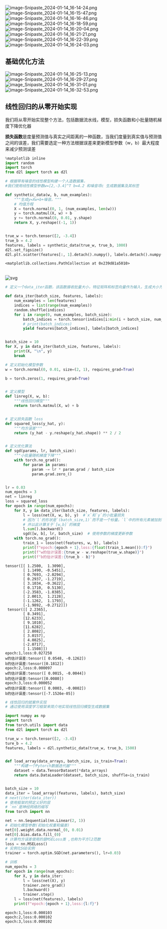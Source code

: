 ![image-Snipaste_2024-01-14_16-14-24.png](https://raw.githubusercontent.com/kaisersama112/typora_image/master/assetsSnipaste_2024-01-14_16-14-24.png)
![image-Snipaste_2024-01-14_16-15-47.png](https://raw.githubusercontent.com/kaisersama112/typora_image/master/assetsSnipaste_2024-01-14_16-15-47.png)
![image-Snipaste_2024-01-14_16-16-46.png](https://raw.githubusercontent.com/kaisersama112/typora_image/master/assetsSnipaste_2024-01-14_16-16-46.png)
![image-Snipaste_2024-01-14_16-18-59.png](https://raw.githubusercontent.com/kaisersama112/typora_image/master/assetsSnipaste_2024-01-14_16-18-59.png)
![image-Snipaste_2024-01-14_16-20-04.png](https://raw.githubusercontent.com/kaisersama112/typora_image/master/assetsSnipaste_2024-01-14_16-20-04.png)
![image-Snipaste_2024-01-14_16-21-21.png](https://raw.githubusercontent.com/kaisersama112/typora_image/master/assetsSnipaste_2024-01-14_16-21-21.png)
![image-Snipaste_2024-01-14_16-22-39.png](https://raw.githubusercontent.com/kaisersama112/typora_image/master/assetsSnipaste_2024-01-14_16-22-39.png)
![image-Snipaste_2024-01-14_16-24-03.png](https://raw.githubusercontent.com/kaisersama112/typora_image/master/assetsSnipaste_2024-01-14_16-24-03.png)

## 基础优化方法
![image-Snipaste_2024-01-14_16-25-13.png](https://raw.githubusercontent.com/kaisersama112/typora_image/master/assetsSnipaste_2024-01-14_16-25-13.png)
![image-Snipaste_2024-01-14_16-29-27.png](https://raw.githubusercontent.com/kaisersama112/typora_image/master/assetsSnipaste_2024-01-14_16-29-27.png)
![image_Snipaste_2024-01-14_16-31-01.png](https://raw.githubusercontent.com/kaisersama112/typora_image/master/assetsSnipaste_2024-01-14_16-31-01.png)
![image-Snipaste_2024-01-14_16-32-53.png](https://raw.githubusercontent.com/kaisersama112/typora_image/master/assetsSnipaste_2024-01-14_16-32-53.png)

## 线性回归的从零开始实现
我们将从零开始实现整个方法，包括数据流水线，模型，损失函数和小批量随机梯度下降优化器

**损失函数**是度量预测值与真实之间距离的一种函数，当我们度量到真实值与预测值之间的误差，我们需要选定一种方法根据误差来更新模型参数（w，b）最大程度来减少预测误差



```python
%matplotlib inline
import random
import torch
from d2l import torch as d2l

```


```python
# 根据带有噪音的线性模型构建一个人造数据集，
#我们使用线性模型参数w=[2,-3.4]^T b=4.2 和噪音项c 生成数据集及其标签

def synthetic_data(w, b, num_examples):
    """生成y=Xw+b+噪音。"""
    # 均值方程
    X = torch.normal(0, 1, (num_examples, len(w)))
    y = torch.matmul(X, w) + b
    y += torch.normal(0, 0.01, y.shape)
    return X, y.reshape((-1, 1))


true_w = torch.tensor([2, -3.4])
true_b = 4.2
features, labels = synthetic_data(true_w, true_b, 1000)
d2l.set_figsize()
d2l.plt.scatter(features[:, 1].detach().numpy(), labels.detach().numpy(), 1)
```




    <matplotlib.collections.PathCollection at 0x239d81a5010>




​    
![svg](output_2_1.svg)
​    



```python
# 定义一个data_iter函数，该函数接收批量大小，特征矩阵和标签向量作为输入，生成大小为batch_size的小批量

def data_iter(batch_size, features, labels):
    num_examples = len(features)
    indices = list(range(num_examples))
    random.shuffle(indices)
    for i in range(0, num_examples, batch_size):
        batch_indices = torch.tensor(indices[i:min(i + batch_size, num_examples)])
        # print(batch_indices)
        yield features[batch_indices], labels[batch_indices]


batch_size = 10
for X, y in data_iter(batch_size, features, labels):
    print(X, "\n", y)
    break

# 定义初始化模型参数
w = torch.normal(0, 0.01, size=(2, 1), requires_grad=True)

b = torch.zeros(1, requires_grad=True)


# 定义模型
def linreg(X, w, b):
    """线性回归模型"""
    return torch.matmul(X, w) + b


# 定义损失函数 loss
def squared_loss(y_hat, y):
    """均方误差"""
    return (y_hat - y.reshape(y_hat.shape)) ** 2 / 2


# 定义优化算法 
def sgd(params, lr, batch_size):
    """小批量随机梯度下降"""
    with torch.no_grad():
        for param in params:
            param -= lr * param.grad / batch_size
            param.grad.zero_()


lr = 0.03
num_epochs = 3
net = linreg
loss = squared_loss
for epoch in range(num_epochs):
    for X, y in data_iter(batch_size, features, labels):
        l = loss(net(X, w, b), y)  #`x`和`y`的小批量损失
        # 因为`l`的形状是`(batch_size,1)`而不是一个标量。`l`中的所有元素被加到一起
        # 并以此计算关于`[w,b]`的梯度
        l.sum().backward()
        sgd([w, b], lr, batch_size)  # 使用参数的梯度更新参数
    with torch.no_grad():
        train_1 = loss(net(features, w, b), labels)
        print(f"epoch:{epoch + 1},loss:{float(train_1.mean()):f}")
        print(f"w的估计误差:{true_w - w.reshape(true_w.shape)}")
        print(f"b的估计误差:{true_b - b}")
```

    tensor([[ 1.2500,  1.3090],
            [ 1.1490, -0.5451],
            [ 0.7693, -2.0294],
            [ 0.2937, -1.2719],
            [ 3.1034, -0.3622],
            [ 0.1710,  0.5130],
            [-2.3583, -1.0385],
            [ 2.0013,  1.2128],
            [-1.1262,  1.1793],
            [-1.9892, -0.2712]]) 
     tensor([[ 2.2365],
            [ 8.3491],
            [12.6233],
            [ 9.1010],
            [11.6282],
            [ 2.8082],
            [ 3.0157],
            [ 4.0825],
            [-2.0717],
            [ 1.1508]])
    epoch:1,loss:0.027258
    w的估计误差:tensor([ 0.0548, -0.1262])
    b的估计误差:tensor([0.1812])
    epoch:2,loss:0.000097
    w的估计误差:tensor([ 0.0015, -0.0044])
    b的估计误差:tensor([0.0080])
    epoch:3,loss:0.000052
    w的估计误差:tensor([ 0.0003, -0.0002])
    b的估计误差:tensor([-7.1526e-05])



```python
# 线性回归的就案件实现
# 通过使用深度学习框架来简介地实现线性回归模型生成数据集

import numpy as np
import torch
from torch.utils import data
from d2l import torch as d2l

true_w = torch.tensor([2, -3.4])
ture_b = 4.2
features, labels = d2l.synthetic_data(true_w, true_b, 1500)


def load_array(data_arrays, batch_size, is_train=True):
    """构建一个Pytorch数据迭代器"""
    dataset = data.TensorDataset(*data_arrays)
    return data.DataLoader(dataset, batch_size, shuffle=is_train)


batch_size = 10
data_iter = load_array((features, labels), batch_size)
# next(iter(data_iter))
# 使用框架的预定义好的层
# `nn`是神经网络的缩写
from torch import nn

net = nn.Sequential(nn.Linear(2, 1))
# 初始化模型参数(初始化权重和偏差)
net[0].weight.data.normal_(0, 0.01)
net[0].bias.data.fill_(0)
# 计算均方误差使用的是MSELoss类 ,也称为平方l2范数
loss = nn.MSELoss()
# 实例化SGD实例
trainer = torch.optim.SGD(net.parameters(), lr=0.03)

# 训练
num_epochs = 3
for epoch in range(num_epochs):
    for X, y in data_iter:
        l = loss(net(X), y)
        trainer.zero_grad()
        l.backward()
        trainer.step()
    l = loss(net(features), labels)
    print(f"epoch:{epoch + 1},loss:{l:f}")
```

    epoch:1,loss:0.000103
    epoch:2,loss:0.000102
    epoch:3,loss:0.000102



```python

```


```python

```


```python

```
